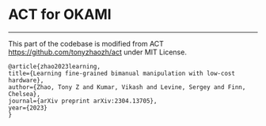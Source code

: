 
# ACT for OKAMI

---

This part of the codebase is modified from ACT https://github.com/tonyzhaozh/act under MIT License.

    @article{zhao2023learning,
    title={Learning fine-grained bimanual manipulation with low-cost hardware},
    author={Zhao, Tony Z and Kumar, Vikash and Levine, Sergey and Finn, Chelsea},
    journal={arXiv preprint arXiv:2304.13705},
    year={2023}
    }